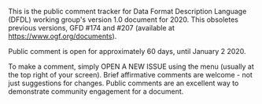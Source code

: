 This is the public comment tracker for Data Format Description Language (DFDL) working group's version 1.0 document for 2020. This obsoletes previous versions, GFD #174 and #207 (available at https://www.ogf.org/documents).

Public comment is open for approximately 60 days, until January 2 2020.

To make a comment, simply OPEN A NEW ISSUE using the menu (usually at the top right of your screen). Brief affirmative comments are welcome - not just suggestions for changes. Public comments are an excellent way to demonstrate community engagement for a document.
